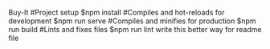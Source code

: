 Buy-It
#Project setup
$npm install
#Compiles and hot-reloads for development
$npm run serve
#Compiles and minifies for production
$npm run build
#Lints and fixes files
$npm run lint write this better way for readme file
